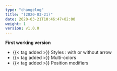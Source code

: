 ```yaml
---
type: "changelog"
title: "(2020-03-21)"
date: 2020-03-21T10:46:47+02:00
weight: 1
version: v1.0.0
---
```


**First working version**
- {{< tag added >}} Styles : with or without arrow
- {{< tag added >}} Multi-colors
- {{< tag added >}} Position modifiers
